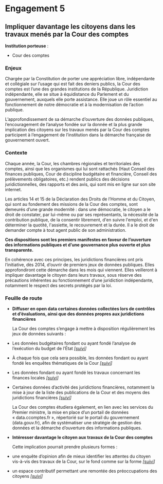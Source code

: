 # Engagement 5

## Impliquer davantage les citoyens dans les travaux menés par la Cour des comptes

**Institution porteuse** :
- Cour des comptes

### Enjeux

Chargée par la Constitution de porter une appréciation libre, indépendante et collégiale sur
l’usage qui est fait des deniers publics, la Cour des comptes est l’une des grandes institutions
de la République. Juridiction indépendante, elle se situe à équidistance du Parlement et du
gouvernement, auxquels elle porte assistance. Elle joue un rôle essentiel au fonctionnement
de notre démocratie et à la modernisation de l’action publique.

L’approfondissement de sa démarche d’ouverture des données publiques, l’encouragement
de l’analyse fondée sur la donnée et la plus grande implication des citoyens sur les travaux
menés par la Cour des comptes participent à l’engagement de l’institution dans la
démarche française de gouvernement ouvert.

### Contexte

Chaque année, la Cour, les chambres régionales et territoriales des comptes, ainsi que les
organismes qui lui sont rattachés (Haut Conseil des finances publiques, Cour de discipline
budgétaire et financière, Conseil des prélèvements obligatoires, etc.) rendent publics des
décisions juridictionnelles, des rapports et des avis, qui sont mis en ligne sur son site internet.

Les articles 14 et 15 de la Déclaration des Droits de l’Homme et du Citoyen, qui sont au
fondement des missions de la Cour des comptes, sont demeurés d’une grande modernité :
dans une démocratie, le citoyen a le droit de constater, par lui-même ou par ses
représentants, la nécessité de la contribution publique, de la consentir librement, d'en suivre
l'emploi, et d'en déterminer la quotité, l'assiette, le recouvrement et la durée. Il a le droit de
demander compte à tout agent public de son administration.

**Ces dispositions sont les premiers manifestes en faveur de l’ouverture des informations
publiques et d’une gouvernance plus ouverte et plus transparente.**

En cohérence avec ces principes, les juridictions financières ont pris l’initiative, dès 2014,
d’ouvrir de premiers jeux de données publiques. Elles approfondiront cette démarche dans
les mois qui viennent. Elles veilleront à impliquer davantage le citoyen dans leurs travaux, sous
réserve des précautions inhérentes au fonctionnement d’une juridiction indépendante,
notamment le respect des secrets protégés par la loi.

### Feuille de route

- **Diffuser en open data certaines données collectées lors de contrôles et d’évaluations, ainsi que des données propres aux juridictions financières**

  La Cour des comptes s’engage à mettre à disposition régulièrement les jeux de données suivants :
- Les données budgétaires fondant ou ayant fondé l’analyse de l’exécution du budget de l’État 
_[[suivi](https://git.framasoft.org/etalab/suivi/issues/143)]_
- À chaque fois que cela sera possible, les données fondant ou ayant fondé les enquêtes thématiques de la Cour
_[[suivi](https://git.framasoft.org/etalab/suivi/issues/144)]_
- Les données fondant ou ayant fondé les travaux concernant les finances locales
_[[suivi](https://git.framasoft.org/etalab/suivi/issues/145)]_
- Certaines données d’activité des juridictions financières, notamment la mise à jour de la liste des publications de la Cour et des moyens des juridictions financières
_[[suivi](https://git.framasoft.org/etalab/suivi/issues/146)]_ 
      
  La Cour des comptes étudiera également, en lien avec les services du Premier ministre, la mise en place d’un portail de données « data.ccomptes.fr », répertorié sur le portail du gouvernement (data.gouv.fr), afin de systématiser une stratégie de gestion des données et la démarche d’ouverture des informations publiques.

- **Intéresser davantage le citoyen aux travaux de la Cour des comptes**

  Cette implication pourrait prendre plusieurs formes :

- une enquête d’opinion afin de mieux identifier les attentes du citoyen vis-à-vis des travaux de la Cour, sur le fond comme sur la forme
 _[[suivi](https://git.framasoft.org/etalab/suivi/issues/147)]_ 
- un espace contributif permettant une remontée des préoccupations des citoyens
 _[[suivi](https://git.framasoft.org/etalab/suivi/issues/148)]_ 